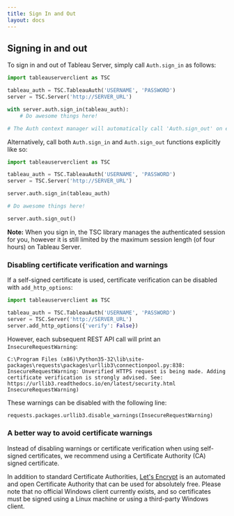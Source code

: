 ```yaml
---
title: Sign In and Out
layout: docs
---
```

## Signing in and out
To sign in and out of Tableau Server, simply call `Auth.sign_in` as follows:
```py
import tableauserverclient as TSC

tableau_auth = TSC.TableauAuth('USERNAME', 'PASSWORD')
server = TSC.Server('http://SERVER_URL')

with server.auth.sign_in(tableau_auth):
    # Do awesome things here!   

# The Auth context manager will automatically call 'Auth.sign_out' on exiting the with block
```

Alternatively, call both `Auth.sign_in` and `Auth.sign_out` functions explicitly like so:

```py
import tableauserverclient as TSC

tableau_auth = TSC.TableauAuth('USERNAME', 'PASSWORD')
server = TSC.Server('http://SERVER_URL')

server.auth.sign_in(tableau_auth)

# Do awesome things here!

server.auth.sign_out()
```

<div class="alert alert-info">
    <b>Note:</b> When you sign in, the TSC library manages the authenticated session for you, however it is still
    limited by the maximum session length (of four hours) on Tableau Server.
</div>

### Disabling certificate verification and warnings
If a self-signed certificate is used, certificate verification can be disabled with ```add_http_options```:

```py
import tableauserverclient as TSC

tableau_auth = TSC.TableauAuth('USERNAME', 'PASSWORD')
server = TSC.Server('http://SERVER_URL')
server.add_http_options({'verify': False})
```

However, each subsequent REST API call will print an ```InsecureRequestWarning```:
```
C:\Program Files (x86)\Python35-32\lib\site-packages\requests\packages\urllib3\connectionpool.py:838: InsecureRequestWarning: Unverified HTTPS request is being made. Adding certificate verification is strongly advised. See: https://urllib3.readthedocs.io/en/latest/security.html
InsecureRequestWarning)
```

These warnings can be disabled with the following line:
```py
requests.packages.urllib3.disable_warnings(InsecureRequestWa‌​rning)
```

### A better way to avoid certificate warnings
Instead of disabling warnings or certificate verification when using self-signed certificates, we recommend using a Certificate Authority (CA) signed certificate.

In addition to standard Certificate Authorities, [Let's Encrypt](https://letsencrypt.org/) is an automated and open Certificate Authority that can be used for absolutely free. Please note that no official Windows client currently exists, and so certificates must be signed using a Linux machine or using a third-party Windows client.
